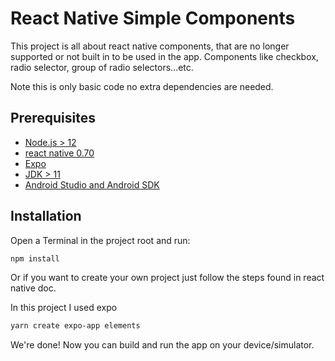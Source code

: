 # React Native Simple Components

This project is all about react native components, that are no longer supported or not built in to be used in the app. Components like checkbox, radio selector, group of radio selectors...etc.

Note this is only basic code no extra dependencies are needed.

## Prerequisites

- [Node.js > 12](https://nodejs.org)
- [react native 0.70](https://reactnative.dev/docs/0.70/environment-setup)
- [Expo](https://docs.expo.dev/)
- [JDK > 11](https://www.oracle.com/java/technologies/javase-jdk11-downloads.html)
- [Android Studio and Android SDK](https://developer.android.com/studio)

## Installation

Open a Terminal in the project root and run:

```sh
npm install
```

Or if you want to create your own project just follow the steps found in react native doc.

In this project I used expo
```sh
yarn create expo-app elements
```


We're done! Now you can build and run the app on your device/simulator.
